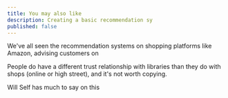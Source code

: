 ```yaml
---
title: You may also like
description: Creating a basic recommendation sy
published: false
---
```


We've all seen the recommendation systems on shopping platforms like Amazon, advising customers on 

People do have a different trust relationship with libraries than they do with shops (online or high street), and it's not worth copying.



Will Self has much to say on this 




